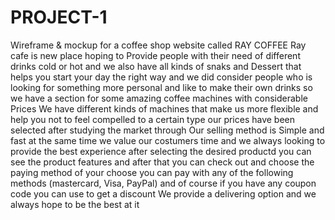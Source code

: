 # PROJECT-1
Wireframe &amp; mockup for a coffee shop website called RAY COFFEE 
Ray cafe is new place hoping to Provide people with their need of different drinks cold or hot and we also have all kinds of snaks and Dessert that helps you start your day the right way and we did consider people who is looking for something more personal and like to make their own drinks so we have a section for some amazing coffee machines with considerable Prices
We have different kinds of machines that make us more flexible and help you not to feel compelled to a certain type our prices have been selected after studying the market through
Our selling method is Simple and fast at the same time we value our costumers time and we always looking to provide the best experience after selecting the desired productd you can see the product features and after that you can check out and choose the paying method of your choose you can pay with any of the following methods (mastercard, Visa, PayPal) and of course if you have any coupon code you can use to get a discount
We provide a delivering option and we always hope to be the best at it
